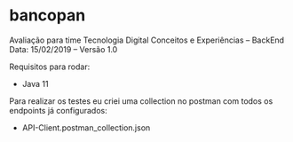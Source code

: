 # bancopan
Avaliação para time Tecnologia Digital Conceitos e Experiências – BackEnd Data: 15/02/2019 – Versão 1.0

Requisitos para rodar:
* Java 11

Para realizar os testes eu criei uma collection no postman com todos os endpoints já configurados:
* API-Client.postman_collection.json
